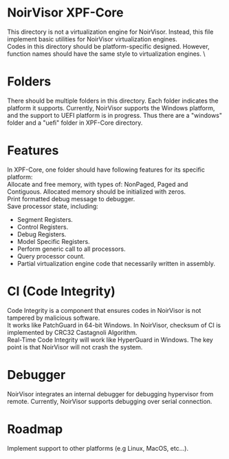 # NoirVisor XPF-Core
This directory is not a virtualization engine for NoirVisor. Instead, this file implement basic utilities for NoirVisor virtualization engines. \
Codes in this directory should be platform-specific designed. However, function names should have the same style to virtualization engines. \

# Folders
There should be multiple folders in this directory. Each folder indicates the platform it supports. Currently, NoirVisor supports the Windows platform, and the support to UEFI platform is in progress. Thus there are a "windows" folder and a "uefi" folder in XPF-Core directory.

# Features
In XPF-Core, one folder should have following features for its specific platform: \
Allocate and free memory, with types of: NonPaged, Paged and Contiguous. Allocated memory should be initialized with zeros. \
Print formatted debug message to debugger. \
Save processor state, including:
- Segment Registers.
- Control Registers.
- Debug Registers.
- Model Specific Registers.
- Perform generic call to all processors.
- Query processor count.
- Partial virtualization engine code that necessarily written in assembly.

# CI (Code Integrity)
Code Integrity is a component that ensures codes in NoirVisor is not tampered by malicious software. \
It works like PatchGuard in 64-bit Windows. In NoirVisor, checksum of CI is implemented by CRC32 Castagnoli Algorithm. \
Real-Time Code Integrity will work like HyperGuard in Windows. The key point is that NoirVisor will not crash the system.

# Debugger
NoirVisor integrates an internal debugger for debugging hypervisor from remote. Currently, NoirVisor supports debugging over serial connection.

# Roadmap
Implement support to other platforms (e.g Linux, MacOS, etc...).